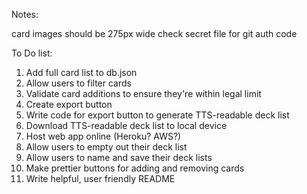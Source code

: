 


Notes:

card images should be 275px wide
check secret file for git auth code

To Do list:

1) Add full card list to db.json
2) Allow users to filter cards
3) Validate card additions to ensure they're within legal limit
4) Create export button
5) Write code for export button to generate TTS-readable deck list
6) Download TTS-readable deck list to local device
7) Host web app online (Heroku? AWS?)
8) Allow users to empty out their deck list
9) Allow users to name and save their deck lists
10) Make prettier buttons for adding and removing cards
11) Write helpful, user friendly README